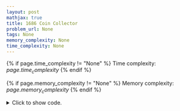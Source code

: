 ```yaml
---
layout: post
mathjax: true
title: 1686 Coin Collector
problem_url: None
tags: None
memory_complexity: None
time_complexity: None
---
```




{% if page.time_complexity != "None" %}
Time complexity: ${{ page.time_complexity }}$
{% endif %}

{% if page.memory_complexity != "None" %}
Memory complexity: ${{ page.memory_complexity }}$
{% endif %}

<details>
<summary>
<p style="display:inline">Click to show code.</p>
</summary>
```cpp
{% raw %}
using namespace std;
using ll = long long;
using vi = vector<int>;
const int NMAX = 1e5 + 11;
int n, m, n_comp, comp[NMAX];
bool vis[NMAX];
ll ans, coins[NMAX], comp_coins[NMAX], dp[NMAX];
vi g[NMAX], gi[NMAX], gc[NMAX], order;
void toposort(int u)
{
    vis[u] = true;
    for (auto v : g[u])
        if (not vis[v])
            toposort(v);
    order.push_back(u);
}
void build_ssc(int u)
{
    comp[u] = n_comp;
    comp_coins[n_comp] += coins[u];
    for (auto v : gi[u])
        if (comp[v] == -1)
            build_ssc(v);
}
void dfs(int u)
{
    for (auto v : gc[u])
    {
        if (not dp[v])
            dfs(v);
        dp[u] = max(dp[u], dp[v]);
    }
    dp[u] += comp_coins[u];
}
int main(void)
{
    int u, v;
    cin >> n >> m;
    for_each(coins, coins + n, [](ll &c) { cin >> c; });
    for (int i = 0; i < m; ++i)
    {
        cin >> u >> v, --u, --v;
        g[u].push_back(v);
        gi[v].push_back(u);
    }
    for (int u = 0; u < n; ++u)
        if (not vis[u])
            toposort(u);
    memset(comp, -1, sizeof(comp));
    for_each(order.rbegin(), order.rend(), [](int u) {
        if (::comp[u] == -1)
            ::build_ssc(u), ++::n_comp;
    });
    for (int u = 0; u < n; ++u)
        for (auto v : g[u])
            if (comp[u] != comp[v])
                gc[comp[u]].push_back(comp[v]);
    for (int u = 0; u < n_comp; ++u)
        if (not dp[u])
            dfs(u), ans = max(ans, dp[u]);
    cout << ans << endl;
    return 0;
}

{% endraw %}
```
</details>

